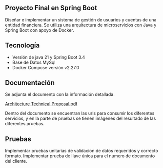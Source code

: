 ## Proyecto Final en Spring Boot
Diseñar e implementar un sistema de gestión de usuarios y cuentas de una entidad financiera. Se utiliza una arquitectura de microservicios con Java y Spring
Boot con apoyo de Docker.

## Tecnología

- Versión de java 21 y Spring Boot 3.4
- Base de Datos MySql
- Docker Compose versión v2.27.0

## Documentación

Se adjunta el documento con la información detallada. 

[Architecture Technical Proposal.pdf](https://github.com/valery28/master-spring-boot-final-project/files/15368732/Architecture.Technical.Proposal.pdf)

Dentro del documento se encuentran las urls para consumir los diferentes servicios, y en la parte de pruebas se tienen imágenes del resultado de las diferentes pruebas.

## Pruebas

Implementar pruebas unitarias de validacion de datos requeridos y correcto formato.
Implementar prueba de llave única para el numero de documento del cliente.
